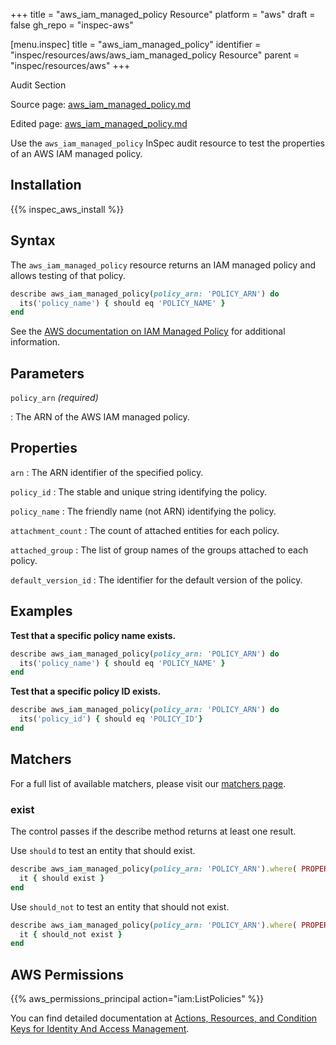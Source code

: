 +++
title = "aws_iam_managed_policy Resource"
platform = "aws"
draft = false
gh_repo = "inspec-aws"

[menu.inspec]
title = "aws_iam_managed_policy"
identifier = "inspec/resources/aws/aws_iam_managed_policy Resource"
parent = "inspec/resources/aws"
+++

<div class="admonition-note">
<p class="admonition-note-title">Audit Section</p>
<div class="admonition-note-text">
<p>Source page: <a href="https://github.com/inspec/inspec-aws/blob/main/docs/resources/aws_iam_managed_policy.md">aws_iam_managed_policy.md</a></p>
<p>Edited page: <a href="https://github.com/ianmadd/inspec-aws/blob/im/hugo/docs-chef-io/content/inspec/resources/aws_iam_managed_policy.md">aws_iam_managed_policy.md</a></p>
</div>
</div>



Use the `aws_iam_managed_policy` InSpec audit resource to test the properties of an AWS IAM managed policy.

## Installation

{{% inspec_aws_install %}}

## Syntax

The `aws_iam_managed_policy` resource returns an IAM managed policy and allows testing of that policy.

```ruby
describe aws_iam_managed_policy(policy_arn: 'POLICY_ARN') do
  its('policy_name') { should eq 'POLICY_NAME' }
end
```


See the [AWS documentation on IAM Managed Policy](https://docs.aws.amazon.com/AWSCloudFormation/latest/UserGuide/aws-resource-iam-managedpolicy.html) for additional information.

## Parameters

`policy_arn` _(required)_

: The ARN of the AWS IAM managed policy.

## Properties

`arn`
: The ARN identifier of the specified policy.

`policy_id`
: The stable and unique string identifying the policy.

`policy_name`
: The friendly name (not ARN) identifying the policy.

`attachment_count`
: The count of attached entities for each policy.

`attached_group`
: The list of group names of the groups attached to each policy.

`default_version_id`
: The identifier for the default version of the policy.

## Examples

**Test that a specific policy name exists.**

```ruby
describe aws_iam_managed_policy(policy_arn: 'POLICY_ARN') do
  its('policy_name') { should eq 'POLICY_NAME' }
end
```

**Test that a specific policy ID exists.**

```ruby
describe aws_iam_managed_policy(policy_arn: 'POLICY_ARN') do
  its('policy_id') { should eq 'POLICY_ID'}
end
```

## Matchers

For a full list of available matchers, please visit our [matchers page](https://www.inspec.io/docs/reference/matchers/).

### exist

The control passes if the describe method returns at least one result.

Use `should` to test an entity that should exist.

```ruby
describe aws_iam_managed_policy(policy_arn: 'POLICY_ARN').where( PROPERTY: PROPERTY_VALUE ) do
  it { should exist }
end
```

Use `should_not` to test an entity that should not exist.

```ruby
describe aws_iam_managed_policy(policy_arn: 'POLICY_ARN').where( PROPERTY: PROPERTY_VALUE ) do
  it { should_not exist }
end
```

## AWS Permissions

{{% aws_permissions_principal action="iam:ListPolicies" %}}

You can find detailed documentation at [Actions, Resources, and Condition Keys for Identity And Access Management](https://docs.aws.amazon.com/IAM/latest/UserGuide/list_identityandaccessmanagement.html).

